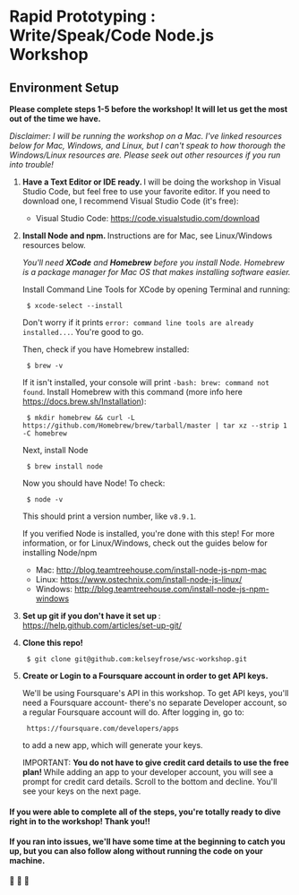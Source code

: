 # Rapid Prototyping : Write/Speak/Code Node.js Workshop

## Environment Setup

<strong>Please complete steps 1-5 before the workshop! It will let us get the most out of the time we have.</strong> 

<i>Disclaimer: I will be running the workshop on a Mac. I've linked resources below for Mac, Windows, and Linux, 
but I can't speak to how thorough the Windows/Linux resources are. Please seek out other resources if 
you run into trouble!</i>

1) <strong> Have a Text Editor or IDE ready. </strong> I will be doing the workshop in Visual Studio Code, but feel free to use your favorite editor. If you need to download one, I recommend Visual Studio Code (it's free): 

	* Visual Studio Code: https://code.visualstudio.com/download

2) <strong> Install Node and npm. </strong> Instructions are for Mac, see Linux/Windows resources below.

    <i>You'll need <strong>XCode</strong> and <strong>Homebrew</strong> before you install Node. Homebrew is a package manager for Mac OS that makes installing software easier. </i>

    Install Command Line Tools for XCode by opening Terminal and running:
    
        $ xcode-select --install
    
    Don't worry if it prints `error: command line tools are already installed...`. You're good to go. 

    Then, check if you have Homebrew installed:

        $ brew -v
        
    If it isn't installed, your console will print `-bash: brew: command not found`. Install Homebrew with this command (more info here https://docs.brew.sh/Installation):

        $ mkdir homebrew && curl -L https://github.com/Homebrew/brew/tarball/master | tar xz --strip 1 -C homebrew

    Next, install Node
        
        $ brew install node

    Now you should have Node! To check: 

        $ node -v

    This should print a version number, like `v8.9.1`. 
        
    If you verified Node is installed, you're done with this step! For more information, or for Linux/Windows, check out the guides below for installing Node/npm

	* Mac: http://blog.teamtreehouse.com/install-node-js-npm-mac 
	* Linux: https://www.ostechnix.com/install-node-js-linux/
	* Windows: http://blog.teamtreehouse.com/install-node-js-npm-windows

3. <strong> Set up git if you don't have it set up </strong>: https://help.github.com/articles/set-up-git/

4. <strong> Clone this repo! </strong>

	    $ git clone git@github.com:kelseyfrose/wsc-workshop.git

5. <strong> Create or Login to a Foursquare account in order to get API keys. </strong>

    We'll be using Foursquare's API in this workshop. To get API keys, you'll need a Foursquare account- there's no separate Developer account, so a regular Foursquare account will do. After logging in, go to:

        https://foursquare.com/developers/apps

    to add a new app, which will generate your keys.

    IMPORTANT: <strong> You do not have to give credit card details to use the free plan! </strong> While adding an app to your developer account, you will see a prompt for credit card details. Scroll to the bottom and decline. You'll see your keys on the next page.



#### If you were able to complete all of the steps, you're totally ready to dive right in to the workshop! Thank you!!

#### If you ran into issues, we'll have some time at the beginning to catch you up, but you can also follow along without running the code on your machine.

:tada: :tada: :tada:
